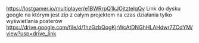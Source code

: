 https://lostgamer.io/multiplayer/e1BWRrpQ1kJOjtzteIqQv
  Link do dysku google na którym jest zip z całym projektem na czas działania tylko wyświetlania posterów
https://drive.google.com/file/d/1hzGzbQogKjrWcAtDNGhHLAHdwr7ZCdYM/view?usp=drive_link
